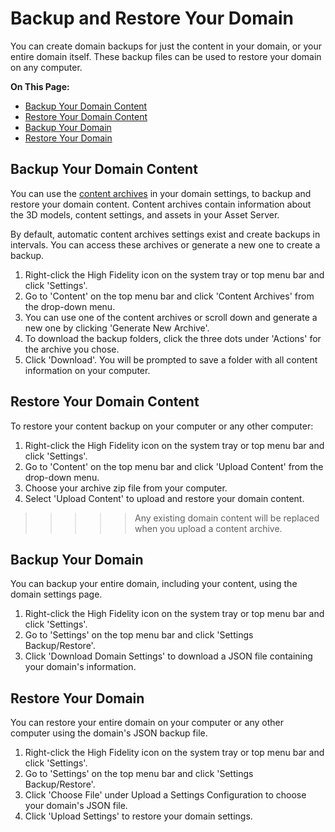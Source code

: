 # Backup and Restore Your Domain

You can create domain backups for just the content in your domain, or your entire domain itself. These backup files can be used to restore your domain on any computer. 

**On This Page:**

+ [Backup Your Domain Content](#backup-your-domain-content)
+ [Restore Your Domain Content](#restore-your-domain-content)
+ [Backup Your Domain](#backup-your-domain)
+ [Restore Your Domain](#restore-your-domain)


## Backup Your Domain Content

You can use the [content archives](../your-domain/configure-settings#content-archives) in your domain settings, to backup and restore your domain content. Content archives contain information about the 3D models, content settings, and assets in your Asset Server. 

By default, automatic content archives settings exist and create backups in intervals. You can access these archives or generate a new one to create a backup. 

1. Right-click the High Fidelity icon on the system tray or top menu bar and click 'Settings'.
2. Go to 'Content' on the top menu bar and click 'Content Archives' from the drop-down menu. 
3. You can use one of the content archives or scroll down and generate a new one by clicking 'Generate New Archive'.
4. To download the backup folders, click the three dots under 'Actions' for the archive you chose. 
5. Click 'Download'. You will be prompted to save a folder with all content information on your computer. 


## Restore Your Domain Content

To restore your content backup on your computer or any other computer:

1. Right-click the High Fidelity icon on the system tray or top menu bar and click 'Settings'.
2. Go to 'Content' on the top menu bar and click 'Upload Content' from the drop-down menu. 
3. Choose your archive zip file from your computer. 
4. Select 'Upload Content' to upload and restore your domain content. 

>>>>> Any existing domain content will be replaced when you upload a content archive. 


## Backup Your Domain

You can backup your entire domain, including your content, using the domain settings page. 

1. Right-click the High Fidelity icon on the system tray or top menu bar and click 'Settings'.
2. Go to 'Settings' on the top menu bar and click 'Settings Backup/Restore'.
3. Click 'Download Domain Settings' to download a JSON file containing your domain's information. 


## Restore Your Domain

You can restore your entire domain on your computer or any other computer using the domain's JSON backup file. 

1. Right-click the High Fidelity icon on the system tray or top menu bar and click 'Settings'.
2. Go to 'Settings' on the top menu bar and click 'Settings Backup/Restore'.
3. Click 'Choose File' under Upload a Settings Configuration to choose your domain's JSON file. 
4. Click 'Upload Settings' to restore your domain settings. 


